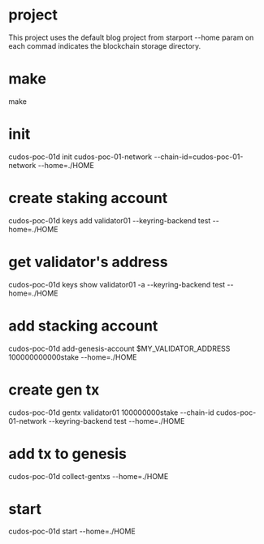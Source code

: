 # project
This project uses the default blog project from starport
--home param on each commad indicates the blockchain storage directory.

# make
make

# init
cudos-poc-01d init cudos-poc-01-network --chain-id=cudos-poc-01-network --home=./HOME

# create staking account
cudos-poc-01d keys add validator01 --keyring-backend test --home=./HOME

# get validator's address
cudos-poc-01d keys show validator01 -a --keyring-backend test --home=./HOME

# add stacking account
cudos-poc-01d add-genesis-account $MY_VALIDATOR_ADDRESS 100000000000stake --home=./HOME

# create gen tx
cudos-poc-01d gentx validator01 100000000stake --chain-id cudos-poc-01-network --keyring-backend test --home=./HOME

# add tx to genesis
cudos-poc-01d collect-gentxs --home=./HOME

# start
cudos-poc-01d start --home=./HOME